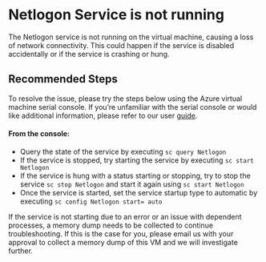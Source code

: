 <properties
pageTitle="Netlogon service Not running"
description="NetlogonNotRunning"
infoBubbleText="Netlogon service is not running in your VM preventing network connectivity. See details on the right."
service="microsoft.compute"
resource="virtualmachines"
authors="ram-kakani"
displayOrder=""
articleId="NetlogonService"
diagnosticScenario="Netlogon service Not running"
selfHelpType="diagnostics"
supportTopicIds="32411835"
resourceTags="windows"
productPesIds="14749"
cloudEnvironments="public"
/>

# Netlogon Service is not running

<!--issueDescription-->
The Netlogon service is not running on the virtual machine, causing a loss of network connectivity. This could happen if the service is disabled accidentally or if the service is crashing or hung.

<!--/issueDescription-->

## **Recommended Steps**
To resolve the issue, please try the steps below using the Azure virtual machine serial console.  If you’re unfamiliar with the serial console or would like additional information, please refer to our user [guide](https://docs.microsoft.com/azure/virtual-machines/windows/serial-console).

#### From the console: ####
  * Query the state of the service by executing `sc query Netlogon`
  * If the service is stopped, try starting the service by executing `sc start Netlogon`
  * If the service is hung with a status starting or stopping, try to stop the service `sc stop Netlogon` and start it again using `sc start Netlogon`
  * Once the service is started, set the service startup type to automatic by executing `sc config Netlogon start= auto`

If the service is not starting due to an error or an issue with dependent processes, a memory dump needs to be collected to continue troubleshooting. If this is the case for you, please email us with your approval to collect a memory dump of this VM and we will investigate further.
